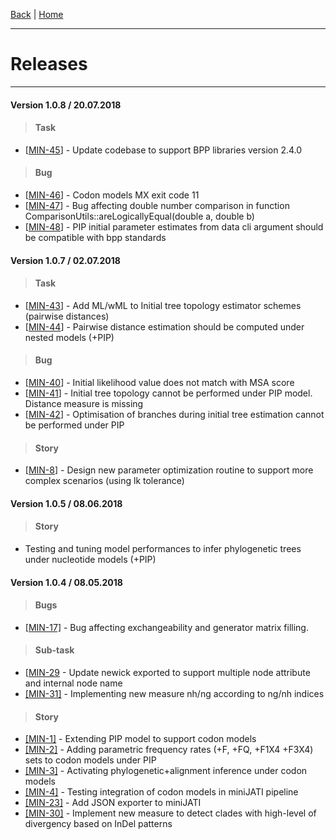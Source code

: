 [Back](./Home) | [Home](./Home)

---
# Releases
---


#### Version 1.0.8 / 20.07.2018

> #### Task
- [[MIN-45](https://devops.lorenzogatti.me/browse/MIN-45)] - Update codebase to support BPP libraries version 2.4.0

> #### Bug
- [[MIN-46](https://devops.lorenzogatti.me/browse/MIN-46)] - Codon models MX exit code 11
- [[MIN-47](https://devops.lorenzogatti.me/browse/MIN-47)] - Bug affecting double number comparison in function ComparisonUtils::areLogicallyEqual(double a, double b)
- [[MIN-48](https://devops.lorenzogatti.me/browse/MIN-48)] - PIP initial parameter estimates from data cli argument should be compatible with bpp standards


#### Version 1.0.7 / 02.07.2018

> #### Task
- [[MIN-43](https://devops.lorenzogatti.me/browse/MIN-43)] -         Add ML/wML to Initial tree topology estimator schemes (pairwise distances)
- [[MIN-44](https://devops.lorenzogatti.me/browse/MIN-44)] -         Pairwise distance estimation should be computed under nested models (+PIP)
    
> #### Bug
- [[MIN-40](https://devops.lorenzogatti.me/browse/MIN-40)] -         Initial likelihood value does not match with MSA score
- [[MIN-41](https://devops.lorenzogatti.me/browse/MIN-41)] -         Initial tree topology cannot be performed under PIP model. Distance measure is missing
- [[MIN-42](https://devops.lorenzogatti.me/browse/MIN-42)] -         Optimisation of branches during initial tree estimation cannot be performed under PIP
            
> #### Story
- [[MIN-8](https://devops.lorenzogatti.me/browse/MIN-8)] -         Design new parameter optimization routine to support more complex scenarios (using lk tolerance)


#### Version 1.0.5 / 08.06.2018
> #### Story
- Testing and tuning model performances to infer phylogenetic trees under nucleotide models (+PIP)
  
#### Version 1.0.4 / 08.05.2018
> #### Bugs
- [[MIN-17]](https://devops.lorenzogatti.me/browse/MIN-17) -         Bug affecting exchangeability and generator matrix filling. 

> #### Sub-task
- [[MIN-29](https://devops.lorenzogatti.me/browse/MIN-29) -         Update newick exported to support multiple node attribute and internal node name
- [[MIN-31]](https://devops.lorenzogatti.me/browse/MIN-31) -         Implementing new measure nh/ng according to ng/nh indices

> #### Story
- [[MIN-1]](https://devops.lorenzogatti.me/browse/MIN-1) -         Extending PIP model to support codon models
- [[MIN-2]](https://devops.lorenzogatti.me/browse/MIN-2) -         Adding parametric frequency rates (+F, +FQ, +F1X4 +F3X4) sets to codon models under PIP
- [[MIN-3]](https://devops.lorenzogatti.me/browse/MIN-3) -         Activating phylogenetic+alignment inference under codon models
- [[MIN-4]](https://devops.lorenzogatti.me/browse/MIN-4) -         Testing integration of codon models in miniJATI pipeline
- [[MIN-23]](https://devops.lorenzogatti.me/browse/MIN-23) -         Add JSON exporter to miniJATI
- [[MIN-30]](https://devops.lorenzogatti.me/browse/MIN-30) -         Implement new measure to detect clades with high-level of divergency based on InDel patterns